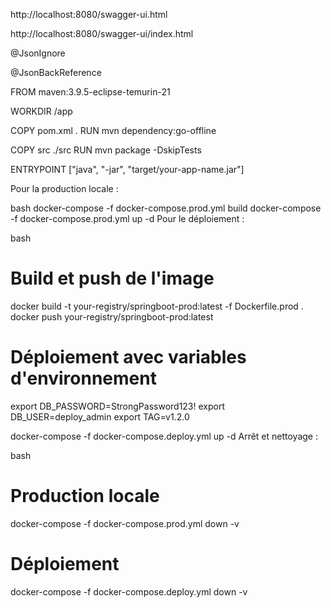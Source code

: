 
http://localhost:8080/swagger-ui.html

http://localhost:8080/swagger-ui/index.html


@JsonIgnore

@JsonBackReference



FROM maven:3.9.5-eclipse-temurin-21

WORKDIR /app

COPY pom.xml .
RUN mvn dependency:go-offline

COPY src ./src
RUN mvn package -DskipTests

ENTRYPOINT ["java", "-jar", "target/your-app-name.jar"]



Pour la production locale :

bash
docker-compose -f docker-compose.prod.yml build
docker-compose -f docker-compose.prod.yml up -d
Pour le déploiement :

bash
# Build et push de l'image
docker build -t your-registry/springboot-prod:latest -f Dockerfile.prod .
docker push your-registry/springboot-prod:latest

# Déploiement avec variables d'environnement
export DB_PASSWORD=StrongPassword123!
export DB_USER=deploy_admin
export TAG=v1.2.0

docker-compose -f docker-compose.deploy.yml up -d
Arrêt et nettoyage :

bash
# Production locale
docker-compose -f docker-compose.prod.yml down -v

# Déploiement
docker-compose -f docker-compose.deploy.yml down -v